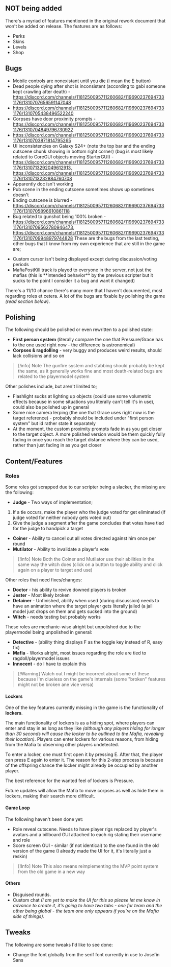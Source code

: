 ## NOT being added

There's a myriad of features mentioned in the original rework document that won't be added on release. The features are as follows:
- Perks
- Skins
- Levels
- Shop

## Bugs
* Mobile controls are nonexistant until you die (i mean the E button)
 * Dead people dying after shot is inconsistent (according to gabi someone kept crawling after death) - https://discord.com/channels/1181250095711260682/1196902376947331176/1310707656591147048
 * https://discord.com/channels/1181250095711260682/1196902376947331176/1310705438496522240
 * Corpses have door proximity prompts - https://discord.com/channels/1181250095711260682/1196902376947331176/1310704849796730922
 * https://discord.com/channels/1181250095711260682/1196902376947331176/1310703871814795265
 * UI inconsistencies on Galaxy S24+ (note the top bar and the ending cutscene chunk showing in bottom right corner) (bug is most likely related to CoreGUI objects moving StarterGUI) - https://discord.com/channels/1181250095711260682/1196902376947331176/1310713292049612913, https://discord.com/channels/1181250095711260682/1196902376947331176/1310713232884760708
 * Apparently doc isn't working
 * Pub scene in the ending cutscene sometimes shows up sometimes doesn't
 * Ending cutscene is blurred - https://discord.com/channels/1181250095711260682/1196902376947331176/1310705896610861118
 * Bug related to gunshot being 100% broken - https://discord.com/channels/1181250095711260682/1196902376947331176/1310709562780946473, https://discord.com/channels/1181250095711260682/1196902376947331176/1310709948979744828
These are the bugs from the last testing, other bugs that I know from my own experience that are still in the game are;

- Custom cursor isn't being displayed except during discussion/voting periods
- MafiaPostKill track is played to everyone in the server, not just the mafias (this is \*\*intended behavior** by the previous scripter but it sucks to the point I consider it a bug and want it changed)

There's a 11/10 chance there's many more that I haven't documented, most regarding roles et cetera. A lot of the bugs are fixable by polishing the game *(read section below)*.

## Polishing

The following should be polished or even rewritten to a polished state:
- **First person system** (literally compare the one that Pressure/Grace has to the one used right now - the difference is astronomical)
- **Corpses & ragdolling** - very buggy and produces weird results, should lack collisions and so on

> [!info] Note
> The gunfire system and stabbing should probably be kept the same, as it generally works fine and most death-related bugs are related to the playermodel system

Other polishes include, but aren't limited to;
* Flashlight sucks at lighting up objects (could use some volumetric effects because in some situations you literally can't tell it's in use), could also be polished up in general
* Some nice camera lerping (the one that Grace uses right now is the target reference) - probably should be included under "first person system" but id rather state it separately 
* At the moment, the custom proximity prompts fade in as you get closer to the target object. A more polished version would be them quickly fully fading in once you reach the target distance where they can be used, rather than just fading in as you get closer

## Content/Features

### Roles
Some roles got scrapped due to our scripter being a slacker, the missing are the following:

* **Judge** - Two ways of implementation;
1. If a tie occurs, make the player who the judge voted for get eliminated (if judge voted for neither nobody gets voted out)
2. Give the judge a segment after the game concludes that votes have tied for the judge to handpick a target
- **Coiner** - Ability to cancel out all votes directed against him once per round
- **Mutilator** - Ability to invalidate a player's vote

> [!info] Note
> Both the Coiner and Mutilator use their abilities in the same way the witch does (click on a button to toggle ability and click again on a player to target and use)

Other roles that need fixes/changes:
* **Doctor** - his ability to revive downed players is broken
* **Jester** - Most likely broken
* **Detainer** - Unfinished, ability when used (during discussion) needs to have an animation where the target player gets literally jailed (a jail model just drops on them and gets sucked into the ground)
* **Witch** - needs testing but probably works

These roles are mechanic-wise alright but unpolished due to the playermodel being unpolished in general:
- **Detective** - (ability thing displays F as the toggle key instead of R, easy fix)
- **Mafia** - Works alright, most issues regarding the role are tied to ragdoll/playermodel issues
- **Innocent** - do I have to explain this

> [!Warning] Watch out
> I might be incorrect about some of these because I'm clueless on the game's internals (some "broken" features might not be broken ane vice versa)
> 

#### Lockers

One of the key features currently missing in the game is the functionality of **lockers**.

The main functionality of lockers is as a hiding spot, where players can enter and stay in as long as they like *(although any players hiding for longer than 30 seconds will cause the locker to be outlined to the Mafia, revealing their location)*. Players can enter lockers for various reasons, from hiding from the Mafia to observing other players undetected.

To enter a locker, one must first open it by pressing E. After that, the player can press E again to enter it. The reason for this 2-step process is because of the offspring chance the locker might already be occupied by another player.

The best reference for the wanted feel of lockers is Pressure.

Future updates will allow the Mafia to move corpses as well as hide them in lockers, making their search more difficult.

#### Game Loop

The following haven't been done yet:
- Role reveal cutscene. Needs to have player rigs replaced by player's avatars and a billboard GUI attached to each rig stating their username and role
- Score screen GUI - similar (if not identical) to the one found in the old version of the game (I already made the UI for it, it's literally just a reskin)

> [!Info] Note
> This also means reimplementing the MVP point system from the old game in a new way

#### Others
- Disguised rounds.
- Custom chat *(I am yet to make the UI for this so please let me know in advance to create it, it's going to have two tabs - one for team and the other being global - the team one only appears if you're on the Mafia side of things).*

## Tweaks

The following are some tweaks I'd like to see done:

* Change the font globally from the serif font currently in use to Josefin Sans

